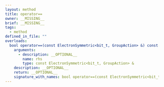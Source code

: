 ```yaml
---
layout: method
title: operator==
owner: __MISSING__
brief: __MISSING__
tags:
  - method
defined_in_file: ""
overloads:
  bool operator==(const ElectronSymmetric<bit_t, GroupAction> &) const:
    arguments:
      - description: __OPTIONAL__
        name: rhs
        type: const ElectronSymmetric<bit_t, GroupAction> &
    description: __OPTIONAL__
    return: __OPTIONAL__
    signature_with_names: bool operator==(const ElectronSymmetric<bit_t, GroupAction> & rhs) const
---
```

